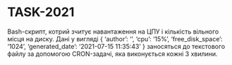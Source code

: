 # TASK-2021

Bash-скрипт, котрий зчитує навантаження на ЦПУ і кількість вільного місця на диску. Дані у вигляді  { ‘author’: ‘<your github login>’, ‘cpu’: ‘15%’, ‘free_disk_space’: ‘1024’, ‘generated_date’: ‘2021-07-15 11:35:43’ } заносяться до текстового файлу за допомогою CRON-задачі, яка виконується кожні 3 хвилини.
